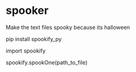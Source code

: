 # spooker
Make the text files spooky because its halloween


pip install spookify_py

import spookify

spookify.spookOne(path_to_file)
